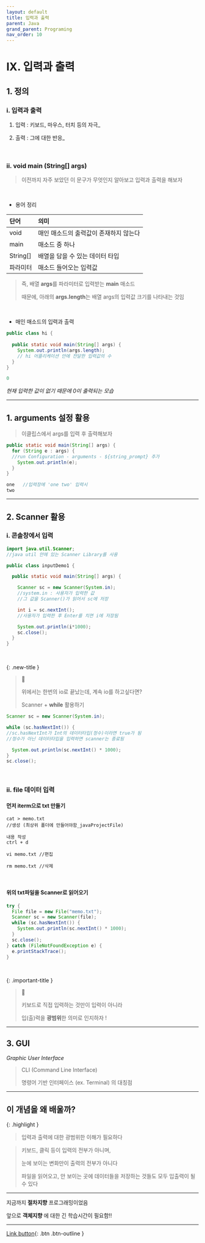 ```yaml
---
layout: default
title: 입력과 출력
parent: Java
grand_parent: Programing
nav_order: 10
---
```


# IX. 입력과 출력

## 1. 정의

### i. 입력과 출력

1. 입력 : 키보드, 마우스, 터치 등의 자극_

2. 출력 : 그에 대한 반응_

<br/>

### ii. void main (String[] args)

> 이전까지 자주 보았던 이 문구가 무엇인지 알아보고 입력과 출력을 해보자

<br/>

- 용어 정리

| 단어          | 의미                            |
|:-------------|:-------------------------------|
| void         | 매인 매소드의 출력값이 존재하지 않는다  |
| main         | 매소드 중 하나                    |
| String[]     | 배열을 담을 수 있는 데이터 타입       |
| 파라미터       | 매소드 들어오는 입력값               | 

> 즉, 배열 **args**를 파라미터로 입력받는 **main** 매소드
>
> 때문에, 아래의 **args.length**는 배열 args의 입력값 크기를 나타내는 것임

<br/>

- 매인 매소드의 입력과 출력

```java
public class hi {
	
  public static void main(String[] args) {
    System.out.println(args.length); 
    // hi 어플리케이션 안에 전달한 입력값의 수
  }
}
```

```java
0
```

_현재 입력한 값이 없기 때문에 0이 출력되는 모습_

---

## 1. arguments 설정 활용

> 이클립스에서 args를 입력 후 출력해보자

```java
public static void main(String[] args) {
  for (String e : args) {       
  //run Configuration - arguments - ${string_prompt} 추가
    System.out.println(e);
  }
}
```

```java
one   //입력창에 'one two' 입력시
two
```

---

## 2. Scanner 활용

### i. 콘솔창에서 입력

```java
import java.util.Scanner;
//java util 안에 있는 Scanner Library를 사용

public class inputDemo1 {

  public static void main(String[] args) {

    Scanner sc = new Scanner(System.in);
    //system.in : 사용자가 입력한 값
    //그 값을 Scanner()가 읽어서 sc에 저장

    int i = sc.nextInt();
    //사용자가 입력한 후 Enter를 치면 i에 저장됨

    System.out.println(i*1000);
    sc.close();
  }
}
```

<br/>

{: .new-title }
> 🧐
>
> 위에서는 한번의 io로 끝났는데, 계속 io를 하고싶다면?
>
> Scanner + **while** 활용하기

```java
Scanner sc = new Scanner(System.in);

while (sc.hasNextInt()) {
//sc.hasNextInt가 Int의 데이터타입(정수)이라면 true가 됨
//정수가 아닌 데이터타입을 입력하면 scanner는 종료됨

  System.out.println(sc.nextInt() * 1000);
}
sc.close();
```

<br/>

### ii. file 데이터 입력

#### **먼저 iterm으로 txt 만들기**

```
cat > memo.txt
//생성 (최상위 폴더에 만들어야함_javaProjectFile)

내용 작성
ctrl + d

vi memo.txt //편집

rm memo.txt //삭제
```

<br/>

#### **위의 txt파일을 Scanner로 읽어오기**

```java
try {
  File file = new File("memo.txt");
  Scanner sc = new Scanner(file);
  while (sc.hasNextInt()) {
    System.out.println(sc.nextInt() * 1000);
  }
  sc.close();
} catch (FileNotFoundException e) {
  e.printStackTrace();
}
```

<br/>

{: .important-title }
> 🐷
>
> 키보드로 직접 입력하는 것만이 입력이 아니라
>
> 입(출)력을 **광범위**한 의미로 인지하자 !

---

## 3. GUI
_Graphic User Interface_

> CLI (Command Line Interface)
>
> 명령어 기반 인터페이스 (ex. Terminal) 의 대칭점

---

## **이 개념을 왜 배울까?**

{: .highlight }
> 입력과 출력에 대한 광범위한 이해가 필요하다

> 키보드, 클릭 등이 입력의 전부가 아니며,
>
> 눈에 보이는 변화만이 출력의 전부가 아니다
>
> 파일을 읽어오고, 안 보이는 곳에 데이터들을 저장하는 것들도 모두 입출력이 될 수 있다

---

지금까지 **절차지향** 프로그래밍이었음

앞으로 **객체지향** 에 대한 긴 학습시간이 필요함!!

---

[Link button](https://opentutorials.org/course/1223/5575){: .btn .btn-outline }